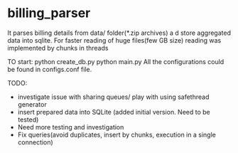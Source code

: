 # billing_parser

It parses billing details from data/ folder(*.zip archives) a d store aggregated data into sqlite.
For faster reading of huge files(few GB size) reading was implemented by chunks in threads

TO start:
    python create_db.py
    python main.py
All the configurations could be found in configs.conf file.

TODO:
- investigate issue with sharing queues/ play with using safethread generator
- insert prepared data into SQLite (added initial version. Need to be tested)
- Need  more testing and investigation
- Fix queries(avoid duplicates, insert by chunks, execution in a single connection)

